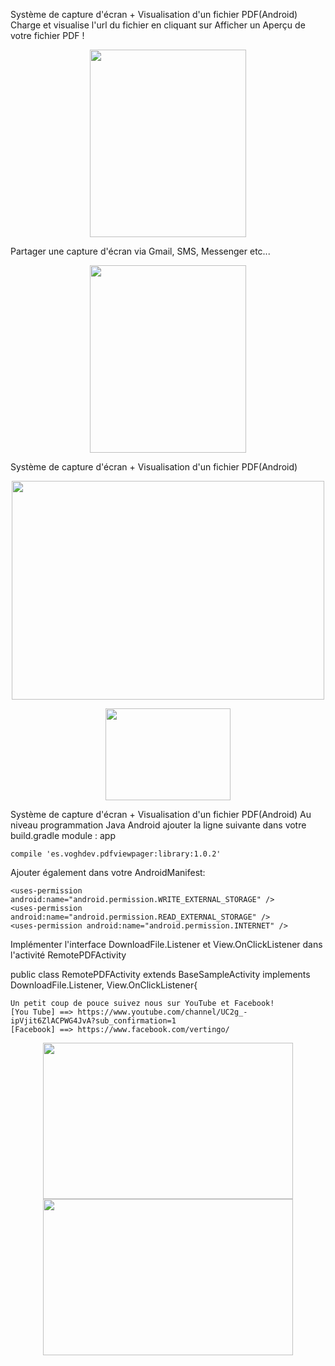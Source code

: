 Système de capture d'écran + Visualisation d'un fichier PDF(Android)
Charge et visualise l'url du fichier en cliquant sur Afficher un Aperçu de votre fichier PDF !

<p align="center">
  <a href="https://www.youtube.com/channel/UC2g_-ipVjit6ZlACPWG4JvA?sub_confirmation=1"><img src="http://vertin-go.com/Fonctions_Annexes/annexes/pdt-page-de-telechargement/Notification/topsiteapp11.jpg" width="250" height="300"/></a>
</p>
Partager une capture d'écran via Gmail, SMS, Messenger etc...

<p align="center">
  <a href="https://www.youtube.com/channel/UC2g_-ipVjit6ZlACPWG4JvA?sub_confirmation=1"><img src="http://vertin-go.com/Fonctions_Annexes/annexes/pdt-page-de-telechargement/Notification/topsiteapp12.jpg" width="250" height="300"/></a>
</p>
  
Système de capture d'écran + Visualisation d'un fichier PDF(Android)

<center>

  <a href="https://www.youtube.com/channel/UC2g_-ipVjit6ZlACPWG4JvA?sub_confirmation=1"><img src="http://vertin-go.com/Fonctions_Annexes/annexes/pdt-page-de-telechargement/Notification/Demo_App_TopSite.gif" width="500" height="350"/></a><br>
  
   <a href="https://play.google.com/store/apps/details?id=com.vertin_go.topsiteapp&amp;rdid=com.vertin_go.topsiteapp" target="_blank"><img alt="" src="http://www.mycompanyadmin.com/imagesrte/d548982/appstore-icon-mobile-retina.png" width="200" height="147" /></a>
 
</center>
  
Système de capture d'écran + Visualisation d'un fichier PDF(Android)
Au niveau programmation Java Android ajouter la ligne suivante dans votre build.gradle module : app 

```
compile 'es.voghdev.pdfviewpager:library:1.0.2' 
```

Ajouter également dans votre AndroidManifest: 

```
<uses-permission android:name="android.permission.WRITE_EXTERNAL_STORAGE" /> 
<uses-permission android:name="android.permission.READ_EXTERNAL_STORAGE" /> 
<uses-permission android:name="android.permission.INTERNET" /> 
```

Implémenter l'interface DownloadFile.Listener et View.OnClickListener dans l'activité RemotePDFActivity 

public class RemotePDFActivity extends BaseSampleActivity implements DownloadFile.Listener, View.OnClickListener{

```
Un petit coup de pouce suivez nous sur YouTube et Facebook!
[You Tube] ==> https://www.youtube.com/channel/UC2g_-ipVjit6ZlACPWG4JvA?sub_confirmation=1
[Facebook] ==> https://www.facebook.com/vertingo/
```

<p align="center">
  <a href="https://www.youtube.com/channel/UC2g_-ipVjit6ZlACPWG4JvA?sub_confirmation=1"><img src="http://vertin-go.com/Fonctions_Annexes/annexes/pdt-page-de-telechargement/Android%20You%20Tube%20Data%20API/youtube2.png" width="400" height="250"/></a>
  <a href="https://www.facebook.com/vertingo/"><img src="http://vertin-go.com/Fonctions_Annexes/annexes/pdt-page-de-telechargement/Android%20You%20Tube%20Data%20API/rejoins_nous.png" width="400" height="250"/></a>
</p>


